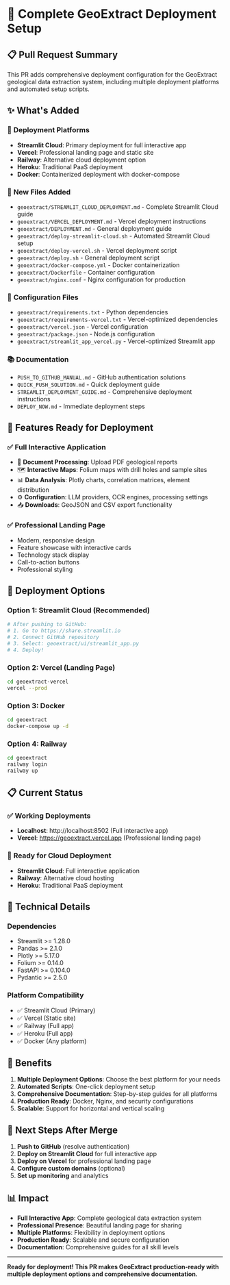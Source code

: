 # 🚀 Complete GeoExtract Deployment Setup

## 📋 **Pull Request Summary**

This PR adds comprehensive deployment configuration for the GeoExtract geological data extraction system, including multiple deployment platforms and automated setup scripts.

## ✨ **What's Added**

### 🚀 **Deployment Platforms**
- **Streamlit Cloud**: Primary deployment for full interactive app
- **Vercel**: Professional landing page and static site
- **Railway**: Alternative cloud deployment option
- **Heroku**: Traditional PaaS deployment
- **Docker**: Containerized deployment with docker-compose

### 📁 **New Files Added**
- `geoextract/STREAMLIT_CLOUD_DEPLOYMENT.md` - Complete Streamlit Cloud guide
- `geoextract/VERCEL_DEPLOYMENT.md` - Vercel deployment instructions
- `geoextract/DEPLOYMENT.md` - General deployment guide
- `geoextract/deploy-streamlit-cloud.sh` - Automated Streamlit Cloud setup
- `geoextract/deploy-vercel.sh` - Vercel deployment script
- `geoextract/deploy.sh` - General deployment script
- `geoextract/docker-compose.yml` - Docker containerization
- `geoextract/Dockerfile` - Container configuration
- `geoextract/nginx.conf` - Nginx configuration for production

### 🔧 **Configuration Files**
- `geoextract/requirements.txt` - Python dependencies
- `geoextract/requirements-vercel.txt` - Vercel-optimized dependencies
- `geoextract/vercel.json` - Vercel configuration
- `geoextract/package.json` - Node.js configuration
- `geoextract/streamlit_app_vercel.py` - Vercel-optimized Streamlit app

### 📚 **Documentation**
- `PUSH_TO_GITHUB_MANUAL.md` - GitHub authentication solutions
- `QUICK_PUSH_SOLUTION.md` - Quick deployment guide
- `STREAMLIT_DEPLOYMENT_GUIDE.md` - Comprehensive deployment instructions
- `DEPLOY_NOW.md` - Immediate deployment steps

## 🎯 **Features Ready for Deployment**

### ✅ **Full Interactive Application**
- 📄 **Document Processing**: Upload PDF geological reports
- 🗺️ **Interactive Maps**: Folium maps with drill holes and sample sites
- 📊 **Data Analysis**: Plotly charts, correlation matrices, element distribution
- ⚙️ **Configuration**: LLM providers, OCR engines, processing settings
- 📥 **Downloads**: GeoJSON and CSV export functionality

### ✅ **Professional Landing Page**
- Modern, responsive design
- Feature showcase with interactive cards
- Technology stack display
- Call-to-action buttons
- Professional styling

## 🚀 **Deployment Options**

### **Option 1: Streamlit Cloud (Recommended)**
```bash
# After pushing to GitHub:
# 1. Go to https://share.streamlit.io
# 2. Connect GitHub repository
# 3. Select: geoextract/ui/streamlit_app.py
# 4. Deploy!
```

### **Option 2: Vercel (Landing Page)**
```bash
cd geoextract-vercel
vercel --prod
```

### **Option 3: Docker**
```bash
cd geoextract
docker-compose up -d
```

### **Option 4: Railway**
```bash
cd geoextract
railway login
railway up
```

## 📋 **Current Status**

### ✅ **Working Deployments**
- **Localhost**: http://localhost:8502 (Full interactive app)
- **Vercel**: https://geoextract.vercel.app (Professional landing page)

### 🚀 **Ready for Cloud Deployment**
- **Streamlit Cloud**: Full interactive application
- **Railway**: Alternative cloud hosting
- **Heroku**: Traditional PaaS deployment

## 🔧 **Technical Details**

### **Dependencies**
- Streamlit >= 1.28.0
- Pandas >= 2.1.0
- Plotly >= 5.17.0
- Folium >= 0.14.0
- FastAPI >= 0.104.0
- Pydantic >= 2.5.0

### **Platform Compatibility**
- ✅ Streamlit Cloud (Primary)
- ✅ Vercel (Static site)
- ✅ Railway (Full app)
- ✅ Heroku (Full app)
- ✅ Docker (Any platform)

## 🎉 **Benefits**

1. **Multiple Deployment Options**: Choose the best platform for your needs
2. **Automated Scripts**: One-click deployment setup
3. **Comprehensive Documentation**: Step-by-step guides for all platforms
4. **Production Ready**: Docker, Nginx, and security configurations
5. **Scalable**: Support for horizontal and vertical scaling

## 🚀 **Next Steps After Merge**

1. **Push to GitHub** (resolve authentication)
2. **Deploy on Streamlit Cloud** for full interactive app
3. **Deploy on Vercel** for professional landing page
4. **Configure custom domains** (optional)
5. **Set up monitoring** and analytics

## 📊 **Impact**

- **Full Interactive App**: Complete geological data extraction system
- **Professional Presence**: Beautiful landing page for sharing
- **Multiple Platforms**: Flexibility in deployment options
- **Production Ready**: Scalable and secure configuration
- **Documentation**: Comprehensive guides for all skill levels

---

**Ready for deployment! This PR makes GeoExtract production-ready with multiple deployment options and comprehensive documentation.**
